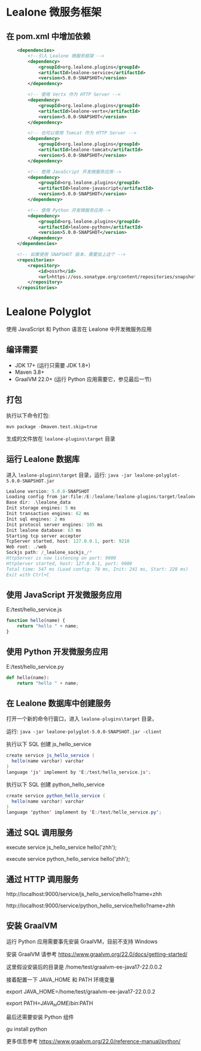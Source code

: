 # Lealone 微服务框架

## 在 pom.xml 中增加依赖

```xml
    <dependencies>
        <!--引入 Lealone 微服务框架 -->
        <dependency>
            <groupId>org.lealone.plugins</groupId>
            <artifactId>lealone-service</artifactId>
            <version>5.0.0-SNAPSHOT</version>
        </dependency>

        <!-- 使用 Vertx 作为 HTTP Server -->
        <dependency>
            <groupId>org.lealone.plugins</groupId>
            <artifactId>lealone-vertx</artifactId>
            <version>5.0.0-SNAPSHOT</version>
        </dependency>

        <!-- 也可以使用 Tomcat 作为 HTTP Server -->
        <dependency>
            <groupId>org.lealone.plugins</groupId>
            <artifactId>lealone-tomcat</artifactId>
            <version>5.0.0-SNAPSHOT</version>
        </dependency>

        <!-- 使用 JavaScript 开发微服务应用-->
        <dependency>
            <groupId>org.lealone.plugins</groupId>
            <artifactId>lealone-javascript</artifactId>
            <version>5.0.0-SNAPSHOT</version>
        </dependency>

        <!-- 使用 Python 开发微服务应用-->
        <dependency>
            <groupId>org.lealone.plugins</groupId>
            <artifactId>lealone-python</artifactId>
            <version>5.0.0-SNAPSHOT</version>
        </dependency>
    </dependencies>

    <!-- 如果使用 SNAPSHOT 版本，需要加上这个 -->
    <repositories>
        <repository>
            <id>ossrh</id>
            <url>https://oss.sonatype.org/content/repositories/snapshots</url>
        </repository>
    </repositories>
```


# Lealone Polyglot

使用 JavaScript 和 Python 语言在 Lealone 中开发微服务应用


## 编译需要

* JDK 17+ (运行只需要 JDK 1.8+)
* Maven 3.8+
* GraalVM 22.0+ (运行 Python 应用需要它，参见最后一节)


## 打包

执行以下命令打包:

`mvn package -Dmaven.test.skip=true`

生成的文件放在 `lealone-plugins\target` 目录


## 运行 Lealone 数据库

进入 `lealone-plugins\target` 目录，运行: `java -jar lealone-polyglot-5.0.0-SNAPSHOT.jar`

```java
Lealone version: 5.0.0-SNAPSHOT
Loading config from jar:file:/E:/lealone/lealone-plugins/target/lealone-polyglot-5.0.0-SNAPSHOT.jar!/lealone.yaml
Base dir: .\lealone_data
Init storage engines: 5 ms
Init transaction engines: 62 ms
Init sql engines: 2 ms
Init protocol server engines: 105 ms
Init lealone database: 63 ms
Starting tcp server accepter
TcpServer started, host: 127.0.0.1, port: 9210
Web root: ./web
Sockjs path: /_lealone_sockjs_/*
HttpServer is now listening on port: 9000
HttpServer started, host: 127.0.0.1, port: 9000
Total time: 547 ms (Load config: 78 ms, Init: 241 ms, Start: 228 ms)
Exit with Ctrl+C
```

## 使用 JavaScript 开发微服务应用

E:/test/hello_service.js

```JavaScript
function hello(name) {
    return "hello " + name;
}
```

## 使用 Python 开发微服务应用

E:/test/hello_service.py

```Python
def hello(name):
    return "hello " + name;
```


## 在 Lealone 数据库中创建服务

打开一个新的命令行窗口，进入 `lealone-plugins\target` 目录，

运行: `java -jar lealone-polyglot-5.0.0-SNAPSHOT.jar -client`

执行以下 SQL 创建 js_hello_service

```java
create service js_hello_service (
  hello(name varchar) varchar
)
language 'js' implement by 'E:/test/hello_service.js';
```

执行以下 SQL 创建 python_hello_service

```java
create service python_hello_service (
  hello(name varchar) varchar
)
language 'python' implement by 'E:/test/hello_service.py';
```


## 通过 SQL 调用服务

execute service js_hello_service hello('zhh');

execute service python_hello_service hello('zhh');



## 通过 HTTP 调用服务

http://localhost:9000/service/js_hello_service/hello?name=zhh

http://localhost:9000/service/python_hello_service/hello?name=zhh


## 安装 GraalVM

运行 Python 应用需要事先安装 GraalVM，目前不支持 Windows

安装 GraalVM 请参考 https://www.graalvm.org/22.0/docs/getting-started/

这里假设安装后的目录是 /home/test/graalvm-ee-java17-22.0.0.2

接着配置一下 JAVA_HOME 和 PATH 环境变量

export JAVA_HOME=/home/test/graalvm-ee-java17-22.0.0.2

export PATH=$JAVA_HOME/bin:$PATH

最后还需要安装 Python 组件

gu install python

更多信息参考 https://www.graalvm.org/22.0/reference-manual/python/

